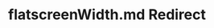 ---
title: flatscreenWidth.md Redirect
redirect_to: /Pages/StereoKit/SKSettings/flatscreenWidth.html
---